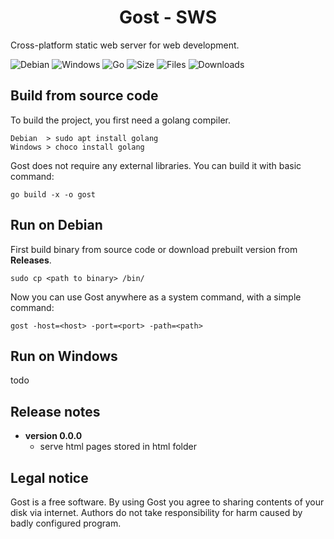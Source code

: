 <h1 align="center">Gost - SWS</h1>

Cross-platform static web server for web development. 

![Debian](https://img.shields.io/badge/Debian-D70A53?style=flat&logo=debian&logoColor=white)
![Windows](https://img.shields.io/badge/Windows-0078D6?style=flat&logo=windows&logoColor=white)
![Go](https://img.shields.io/badge/go-%2300ADD8.svg?style=flat&logo=go&logoColor=white)
![Size](https://img.shields.io/github/languages/code-size/s3gf4u17/gost)
![Files](https://img.shields.io/github/directory-file-count/s3gf4u17/gost)
![Downloads](https://img.shields.io/github/downloads/s3gf4u17/gost/total)

## Build from source code

To build the project, you first need a golang compiler.

    Debian  > sudo apt install golang
    Windows > choco install golang

Gost does not require any external libraries. You can build it with basic command:

    go build -x -o gost

## Run on Debian

First build binary from source code or download prebuilt version from **Releases**.

    sudo cp <path to binary> /bin/

Now you can use Gost anywhere as a system command, with a simple command:

    gost -host=<host> -port=<port> -path=<path>

## Run on Windows

todo

## Release notes

- **version 0.0.0**
    - serve html pages stored in html folder

## Legal notice

Gost is a free software. By using Gost you agree to sharing contents of your disk via internet. Authors do not take responsibility for harm caused by badly configured program.